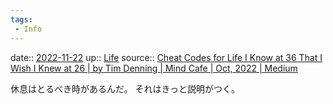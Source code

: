 ```yaml
---
tags:
 - Info
---
```


date:: [2022-11-22](/Daily_Note/2022-11-22.md)
up:: [Life](../Bar/Novel/Chaos/Life.md)
source:: [Cheat Codes for Life I Know at 36 That I Wish I Knew at 26 | by Tim Denning | Mind Cafe | Oct, 2022 | Medium](https://medium.com/mind-cafe/cheat-codes-for-life-i-know-at-36-that-i-wish-i-knew-at-26-294f6e865db5)

休息はとるべき時があるんだ。
それはきっと説明がつく。